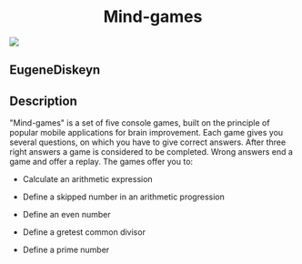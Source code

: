 <div align="center">
  
  # Mind-games
  
</div>

<a href="https://codeclimate.com/github/EugeneDiskeyn/Mind-Games/maintainability"><img src="https://api.codeclimate.com/v1/badges/5e32d36a903826d22cc4/maintainability" /></a>

## EugeneDiskeyn

## Description

"Mind-games" is a set of five console games, built on the principle of popular mobile applications for brain improvement.
Each game gives you several questions, on which you have to give correct answers.
After three right answers a game is considered to be completed.
Wrong answers end a game and offer a replay.
The games offer you to:

- Calculate an arithmetic expression

- Define a skipped number in an arithmetic progression

- Define an even number

- Define a gretest common divisor

- Define a prime number
